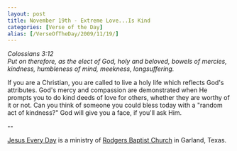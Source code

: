 ```yaml
---
layout: post
title: November 19th - Extreme Love...Is Kind
categories: [Verse of the Day]
alias: [/VerseOfTheDay/2009/11/19/]
---
```


_Colossians 3:12  
Put on therefore, as the elect of God, holy and beloved, bowels of
mercies, kindness, humbleness of mind, meekness, longsuffering._

If you are a Christian, you are called to live a holy life which
reflects God's attributes. God's mercy and compassion are
demonstrated when He prompts you to do kind deeds of love for others,
whether they are worthy of it or not. Can you think of someone you
could bless today with a "random act of kindness?" God will give you
a face, if you'll ask Him.

 --

<a href=http://jesuseveryday.net>Jesus Every Day</a> is a ministry of <a href=http://rodgersbaptist.net>Rodgers Baptist Church</a> in Garland, Texas.
